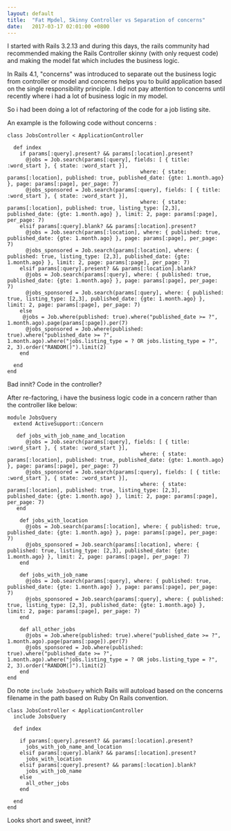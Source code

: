 ```yaml
---
layout: default
title:  "Fat Mpdel, Skinny Controller vs Separation of concerns"
date:   2017-03-17 02:01:00 +0800
---
```

I started with Rails 3.2.13 and during this days, the rails community had recommended making the Rails Controller skinny (with only request code) and making the model fat which includes the business logic.

In Rails 4.1, "concerns" was introduced to separate out the business logic from controller or model and concerns helps you to build application based on the single responsibility principle. I did not pay attention to concerns until recently where i had a lot of business logic in my model.

So i had been doing a lot of refactoring of the code for a job listing site.

An example is the following code without concerns :
```
class JobsController < ApplicationController

  def index
    if params[:query].present? && params[:location].present?
      @jobs = Job.search(params[:query], fields: [ { title: :word_start }, { state: :word_start }],
                                           where: { state: params[:location], published: true, published_date: {gte: 1.month.ago} }, page: params[:page], per_page: 7)
      @jobs_sponsored = Job.search(params[:query], fields: [ { title: :word_start }, { state: :word_start }],
                                           where: { state: params[:location], published: true, listing_type: [2,3], published_date: {gte: 1.month.ago} }, limit: 2, page: params[:page], per_page: 7)
    elsif params[:query].blank? && params[:location].present?
      @jobs = Job.search(params[:location], where: { published: true, published_date: {gte: 1.month.ago} }, page: params[:page], per_page: 7)
      @jobs_sponsored = Job.search(params[:location], where: { published: true, listing_type: [2,3], published_date: {gte: 1.month.ago} }, limit: 2, page: params[:page], per_page: 7)
    elsif params[:query].present? && params[:location].blank?
      @jobs = Job.search(params[:query], where: { published: true, published_date: {gte: 1.month.ago} }, page: params[:page], per_page: 7)
      @jobs_sponsored = Job.search(params[:query], where: { published: true, listing_type: [2,3], published_date: {gte: 1.month.ago} }, limit: 2, page: params[:page], per_page: 7)
    else
     @jobs = Job.where(published: true).where("published_date >= ?", 1.month.ago).page(params[:page]).per(7)
      @jobs_sponsored = Job.where(published: true).where("published_date >= ?", 1.month.ago).where("jobs.listing_type = ? OR jobs.listing_type = ?", 2, 3).order("RANDOM()").limit(2)
    end

  end
end
```
Bad innit? Code in the controller?

After re-factoring, i have the business logic code in a concern rather than the controller like below:
```
module JobsQuery
  extend ActiveSupport::Concern

   def jobs_with_job_name_and_location
      @jobs = Job.search(params[:query], fields: [ { title: :word_start }, { state: :word_start }],
                                           where: { state: params[:location], published: true, published_date: {gte: 1.month.ago} }, page: params[:page], per_page: 7)
      @jobs_sponsored = Job.search(params[:query], fields: [ { title: :word_start }, { state: :word_start }],
                                           where: { state: params[:location], published: true, listing_type: [2,3], published_date: {gte: 1.month.ago} }, limit: 2, page: params[:page], per_page: 7)
   end

    def jobs_with_location
      @jobs = Job.search(params[:location], where: { published: true, published_date: {gte: 1.month.ago} }, page: params[:page], per_page: 7)
      @jobs_sponsored = Job.search(params[:location], where: { published: true, listing_type: [2,3], published_date: {gte: 1.month.ago} }, limit: 2, page: params[:page], per_page: 7)
    end

    def jobs_with_job_name
      @jobs = Job.search(params[:query], where: { published: true, published_date: {gte: 1.month.ago} }, page: params[:page], per_page: 7)
      @jobs_sponsored = Job.search(params[:query], where: { published: true, listing_type: [2,3], published_date: {gte: 1.month.ago} }, limit: 2, page: params[:page], per_page: 7)
    end

    def all_other_jobs
      @jobs = Job.where(published: true).where("published_date >= ?", 1.month.ago).page(params[:page]).per(7)
      @jobs_sponsored = Job.where(published: true).where("published_date >= ?", 1.month.ago).where("jobs.listing_type = ? OR jobs.listing_type = ?", 2, 3).order("RANDOM()").limit(2)
    end
end

```

Do note `include JobsQuery` which Rails will autoload based on the concerns filename in the path based on Ruby On Rails convention.

```
class JobsController < ApplicationController
  include JobsQuery

  def index

    if params[:query].present? && params[:location].present?
      jobs_with_job_name_and_location
    elsif params[:query].blank? && params[:location].present?
      jobs_with_location
    elsif params[:query].present? && params[:location].blank?
      jobs_with_job_name
    else
      all_other_jobs
    end

  end
end
```

Looks short and sweet, innit?
